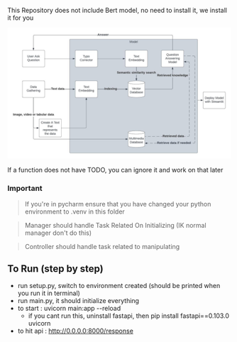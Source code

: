 This Repository does not include Bert model, no need to install it, we install it for you

![alt text](https://github.com/0StevenH0/Skripsi/blob/dev/Proposal_Graph.jpeg)

If a function does not have TODO, you can ignore it and work on that later

### Important
> If you're in pycharm ensure that you have changed your python environment to .venv in this folder

> Manager should handle Task Related On Initializing (IK normal manager don't do this)

> Controller should handle task related to manipulating 

## To Run (step by step)
- run setup.py, switch to environment created (should be printed when you run it in terminal)
- run main.py, it should initialize everything
- to start : uvicorn main:app --reload
  - if you cant run this, uninstall fastapi, then pip install fastapi==0.103.0 uvicorn
- to hit api : http://0.0.0.0:8000/response
